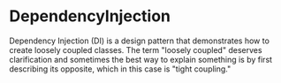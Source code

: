 # DependencyInjection
Dependency Injection (DI) is a design pattern that demonstrates how to create loosely coupled classes. The term "loosely coupled" deserves clarification and sometimes the best way to explain something is by first describing its opposite, which in this case is "tight coupling."
